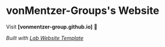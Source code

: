 
# vonMentzer-Groups's Website

Visit **[vonmentzer-group.github.io]** 🚀

_Built with [Lab Website Template](https://greene-lab.gitbook.io/lab-website-template-docs)_

